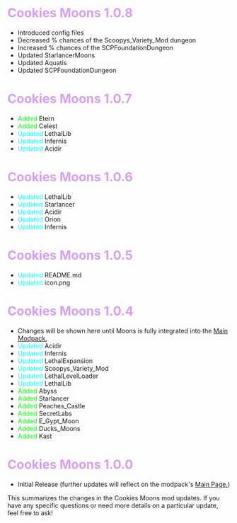 # <span style="color:#d79ff5">Cookies Moons 1.0.8</span>

- Introduced config files
- Decreased % chances of the Scoopys_Variety_Mod dungeon
- Increased % chances of the SCPFoundationDungeon
- Updated StarlancerMoons
- Updated Aquatis
- Updated SCPFoundationDungeon

# <span style="color:#d79ff5">Cookies Moons 1.0.7</span>

- <span style="color:lime">Added</span> Etern
- <span style="color:lime">Added</span> Celest
- <span style="color:cyan">Updated</span> LethalLib
- <span style="color:cyan">Updated</span> Infernis
- <span style="color:cyan">Updated</span> Acidir


# <span style="color:#d79ff5">Cookies Moons 1.0.6</span>

- <span style="color:cyan">Updated</span> LethalLib
- <span style="color:cyan">Updated</span> Starlancer
- <span style="color:cyan">Updated</span> Acidir
- <span style="color:cyan">Updated</span> Orion
- <span style="color:cyan">Updated</span> Infernis

# <span style="color:#d79ff5">Cookies Moons 1.0.5</span>

- <span style="color:cyan">Updated</span> README.md
- <span style="color:cyan">Updated</span> icon.png

# <span style="color:#d79ff5">Cookies Moons 1.0.4</span>

- Changes will be shown here until Moons is fully integrated into the [Main Modpack.](https://thunderstore.io/c/lethal-company/p/ChocolateCookies/Cookies_Vision_Modpack/)
- <span style="color:cyan">Updated</span> Acidir
- <span style="color:cyan">Updated</span> Infernis
- <span style="color:cyan">Updated</span> LethalExpansion
- <span style="color:cyan">Updated</span> Scoopys_Variety_Mod
- <span style="color:cyan">Updated</span> LethalLevelLoader
- <span style="color:cyan">Updated</span> LethalLib
- <span style="color:lime">Added</span> Abyss
- <span style="color:lime">Added</span> Starlancer
- <span style="color:lime">Added</span> Peaches_Castle
- <span style="color:lime">Added</span> SecretLabs
- <span style="color:lime">Added</span> E_Gypt_Moon
- <span style="color:lime">Added</span> Ducks_Moons
- <span style="color:lime">Added</span> Kast

# <span style="color:#d79ff5">Cookies Moons 1.0.0</span>

- Initial Release (further updates will reflect on the modpack's [Main Page.](https://thunderstore.io/c/lethal-company/p/ChocolateCookies/Cookies_Vision_Modpack/))

This summarizes the changes in the Cookies Moons mod updates. If you have any specific questions or need more details on a particular update, feel free to ask!